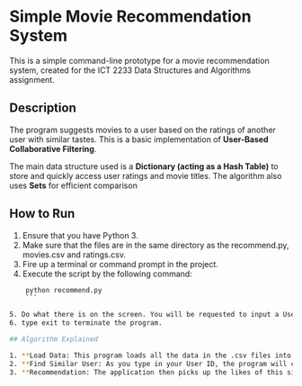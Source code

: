  # Simple Movie Recommendation System

This is a simple command-line prototype for a movie recommendation system, created for the ICT 2233 Data Structures and Algorithms assignment.

## Description

The program suggests movies to a user based on the ratings of another user with similar tastes. This is a basic implementation of **User-Based Collaborative Filtering**.

The main data structure used is a **Dictionary (acting as a Hash Table)** to store and quickly access user ratings and movie titles. The algorithm also uses **Sets** for efficient comparison

## How to Run

1. Ensure that you have Python 3.
2. Make sure that the files are in the same directory as the recommend.py, movies.csv and ratings.csv.
3. Fire up a terminal or command prompt in the project.
4. Execute the script by the following command:

```bash
    python recommend.py
    ```

5. Do what there is on the screen. You will be requested to input a User ID that is listed on a list of available users.
6. type exit to terminate the program.

## Algorithm Explained

1. **Load Data: This program loads all the data in the .csv files into dictionaries where all data can be accessed rapidly.
2. **Find Similar User: As you type in your User ID, the program will compare your movies that you have rated (rating greater or equal to 4.0) to all other users. It matches you with the single user, who has the most movies liked by you.
3. **Recommendation: The application then picks up the likes of this similar user, eliminates the movies you have already watched and suggests the rest.


